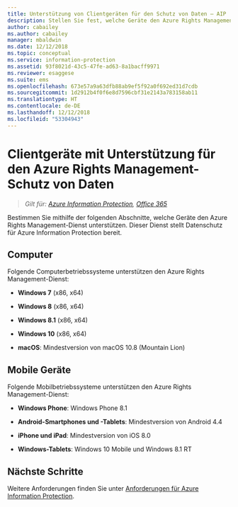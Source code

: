 ```yaml
---
title: Unterstützung von Clientgeräten für den Schutz von Daten – AIP
description: Stellen Sie fest, welche Geräte den Azure Rights Management-Dienst von Azure Information Protection unterstützen.
author: cabailey
ms.author: cabailey
manager: mbaldwin
ms.date: 12/12/2018
ms.topic: conceptual
ms.service: information-protection
ms.assetid: 93f8021d-43c5-47fe-ad63-8a1bacff9971
ms.reviewer: esaggese
ms.suite: ems
ms.openlocfilehash: 673e57a9a63dfb88ab9ef5f92a0f692ed31d7cdb
ms.sourcegitcommit: 1d2912b4f0f6e8d7596cbf31e2143a783158ab11
ms.translationtype: HT
ms.contentlocale: de-DE
ms.lasthandoff: 12/12/2018
ms.locfileid: "53304943"
---
```

# <a name="client-devices-that-support-azure-rights-management-data-protection"></a>Clientgeräte mit Unterstützung für den Azure Rights Management-Schutz von Daten

>*Gilt für: [Azure Information Protection](https://azure.microsoft.com/pricing/details/information-protection), [Office 365](https://download.microsoft.com/download/E/C/F/ECF42E71-4EC0-48FF-AA00-577AC14D5B5C/Azure_Information_Protection_licensing_datasheet_EN-US.pdf)*

Bestimmen Sie mithilfe der folgenden Abschnitte, welche Geräte den Azure Rights Management-Dienst unterstützen. Dieser Dienst stellt Datenschutz für Azure Information Protection bereit.

## <a name="computers"></a>Computer
Folgende Computerbetriebssysteme unterstützen den Azure Rights Management-Dienst:

-   **Windows 7** (x86, x64)

-   **Windows 8** (x86, x64)

-   **Windows 8.1** (x86, x64)

-   **Windows 10** (x86, x64)

-   **macOS**: Mindestversion von macOS 10.8 (Mountain Lion)

## <a name="mobile-devices"></a>Mobile Geräte
Folgende Mobilbetriebssysteme unterstützen den Azure Rights Management-Dienst:

-   **Windows Phone**: Windows Phone 8.1

-   **Android-Smartphones und -Tablets**: Mindestversion von Android 4.4

-   **iPhone und iPad**: Mindestversion von iOS 8.0

-   **Windows-Tablets**: Windows 10 Mobile und Windows 8.1 RT


## <a name="next-steps"></a>Nächste Schritte
Weitere Anforderungen finden Sie unter [Anforderungen für Azure Information Protection](requirements.md).

